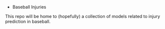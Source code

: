 * Baseball Injuries

This repo will be home to (hopefully) a collection of models related to injury prediction in baseball.
